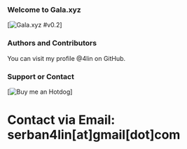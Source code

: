 ### Welcome to Gala.xyz
[![Gala.xyz #v0.2](https://github.com/4lin/Gala.xyz/releases)]

### Authors and Contributors
You can visit my profile @4lin on GitHub.
 
### Support or Contact
[![Buy me an Hotdog](https://www.paypal.me/SerbanAlin)]
# Contact via Email: serban4lin[at]gmail[dot]com
